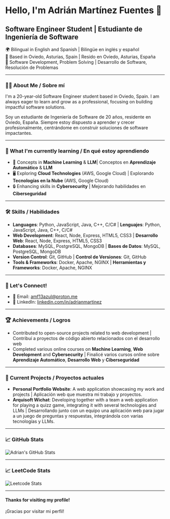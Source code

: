 # Hello, I'm Adrián Martínez Fuentes 👋

## Software Engineer Student | Estudiante de Ingeniería de Software

🌍 Bilingual in English and Spanish | Bilingüe en inglés y español  
📍 Based in Oviedo, Asturias, Spain | Resido en Oviedo, Asturias, España  
🔧 Software Development, Problem Solving | Desarrollo de Software, Resolución de Problemas 

---

### 🧑‍💻 About Me / Sobre mí

I'm a 20-year-old Software Engineer student based in Oviedo, Spain. I am always eager to learn and grow as a professional, focusing on building impactful software solutions.

Soy un estudiante de Ingeniería de Software de 20 años, residente en Oviedo, España. Siempre estoy dispuesto a aprender y crecer profesionalmente, centrándome en construir soluciones de software impactantes.

---

### 🌱 What I'm currently learning / En qué estoy aprendiendo

- 🧠 Concepts in **Machine Learning** & **LLM**| Conceptos en **Aprendizaje Automático** & **LLM**
- 🖥️ Exploring **Cloud Technologies** (AWS, Google Cloud) | Explorando **Tecnologías en la Nube** (AWS, Google Cloud)  
- 🔒 Enhancing skills in **Cybersecurity** | Mejorando habilidades en **Ciberseguridad**

---

### 🛠️ Skills / Habilidades

- **Languages**: Python, JavaScript, Java, C++, C/C# | **Lenguajes**: Python, JavaScript, Java, C++, C/C#
- **Web Development**: React, Node, Express, HTML5, CSS3 | **Desarrollo Web**: React, Node, Express, HTML5, CSS3  
- **Databases**: MySQL, PostgreSQL, MongoDB | **Bases de Datos**: MySQL, PostgreSQL, MongoDB  
- **Version Control**: Git, GitHub | **Control de Versiones**: Git, GitHub  
- **Tools & Frameworks**: Docker, Apache, NGINX | **Herramientas y Frameworks**: Docker, Apache, NGINX

---

### 💬 Let's Connect!

- 📧 Email: [amf13azul@proton.me](mailto:amf13azul@proton.me)  
- 💼 LinkedIn: [linkedin.com/in/adrianmartinez](https://linkedin.com/in/adrianmfuentes)  

---

### 🏆 Achievements / Logros

- Contributed to open-source projects related to web development | Contribuí a proyectos de código abierto relacionados con el desarrollo web  
- Completed various online courses on **Machine Learning**, **Web Development** and **Cybersecurity** | Finalicé varios cursos online sobre **Aprendizaje Automático**, **Desarrollo Web** y **Ciberseguridad**  

---

### 🚀 Current Projects / Proyectos actuales

- **Personal Portfolio Website**: A web application showcasing my work and projects | Aplicación web que muestra mi trabajo y proyectos.  
- **Arquisoft Wichat**: Developing together with a team a web application for playing a quizz game, 
integrating it with several technologies and LLMs | Desarrollando junto con un equipo una aplicación web para jugar a un juego de preguntas y respuestas, integrándola con varias tecnologías y LLMs.


---

### 📈 GitHub Stats

![Adrian's GitHub Stats](https://github-readme-stats.vercel.app/api?username=adrianmfuentes&show_icons=true&count_private=true&hide=prs&theme=radical)

---

### 📈 LeetCode Stats

![Leetcode Stats](https://leetcard.jacoblin.cool/adrianmfuentes)

---

#### Thanks for visiting my profile!  
¡Gracias por visitar mi perfil!

